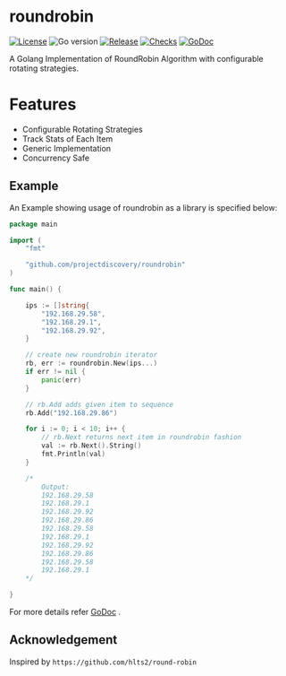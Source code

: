 # roundrobin

[![License](https://img.shields.io/github/license/projectdiscovery/roundrobin)](LICENSE.md)
![Go version](https://img.shields.io/github/go-mod/go-version/projectdiscovery/roundrobin?filename=go.mod)
[![Release](https://img.shields.io/github/release/projectdiscovery/roundrobin)](https://github.com/projectdiscovery/roundrobin/releases/)
[![Checks](https://github.com/projectdiscovery/roundrobin/actions/workflows/build-test.yml/badge.svg)](https://github.com/projectdiscovery/roundrobin/actions/workflows/build-test.yml)
[![GoDoc](https://pkg.go.dev/badge/projectdiscovery/roundrobin)](https://pkg.go.dev/github.com/projectdiscovery/roundrobin)



A Golang Implementation of RoundRobin Algorithm with configurable rotating strategies.

# Features

- Configurable Rotating Strategies
- Track Stats of Each Item
- Generic Implementation
- Concurrency Safe

## Example

An Example showing usage of roundrobin as a library is specified below:

```go
package main

import (
	"fmt"

	"github.com/projectdiscovery/roundrobin"
)

func main() {

	ips := []string{
		"192.168.29.58",
		"192.168.29.1",
		"192.168.29.92",
	}

	// create new roundrobin iterator
	rb, err := roundrobin.New(ips...)
	if err != nil {
		panic(err)
	}

	// rb.Add adds given item to sequence
	rb.Add("192.168.29.86")

	for i := 0; i < 10; i++ {
		// rb.Next returns next item in roundrobin fashion
		val := rb.Next().String()
		fmt.Println(val)
	}

	/*
		Output:
		192.168.29.58
		192.168.29.1
		192.168.29.92
		192.168.29.86
		192.168.29.58
		192.168.29.1
		192.168.29.92
		192.168.29.86
		192.168.29.58
		192.168.29.1
	*/

}

```
For more details refer  [GoDoc](https://pkg.go.dev/github.com/projectdiscovery/roundrobin) .

## Acknowledgement

Inspired by `https://github.com/hlts2/round-robin`